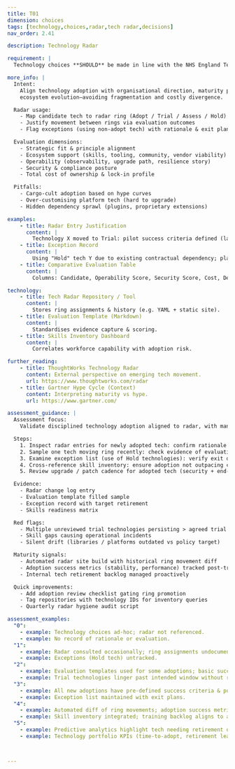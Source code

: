 ```yaml
---
title: T01
dimension: choices
tags: [technology,choices,radar,tech radar,decisions]
nav_order: 2.41

description: Technology Radar

requirement: |
  Technology choices **SHOULD** be made in line with the NHS England Technology Radar, corporate direction and wider industry trends using the associated processes to support decision making. (Note there are overlaps with the Engineering red lines; ensure a consistent response and do not repeat assessments)

more_info: |
  Intent:
    Align technology adoption with organisational direction, maturity posture and
    ecosystem evolution—avoiding fragmentation and costly divergence.

  Radar usage:
    - Map candidate tech to radar ring (Adopt / Trial / Assess / Hold)
    - Justify movement between rings via evaluation outcomes
    - Flag exceptions (using non-adopt tech) with rationale & exit plan

  Evaluation dimensions:
    - Strategic fit & principle alignment
    - Ecosystem support (skills, tooling, community, vendor viability)
    - Operability (observability, upgrade path, resilience story)
    - Security & compliance posture
    - Total cost of ownership & lock-in profile

  Pitfalls:
    - Cargo-cult adoption based on hype curves
    - Over-customising platform tech (hard to upgrade)
    - Hidden dependency sprawl (plugins, proprietary extensions)

examples: 
    - title: Radar Entry Justification
      content: |
        Technology X moved to Trial: pilot success criteria defined (latency < 50ms, admin overhead < 1 FTE).
    - title: Exception Record
      content: |
        Using "Hold" tech Y due to existing contractual dependency; plan to retire by Q3.
    - title: Comparative Evaluation Table
      content: |
        Columns: Candidate, Operability Score, Security Score, Cost, Decision.

technology:
    - title: Tech Radar Repository / Tool
      content: |
        Stores ring assignments & history (e.g. YAML + static site).
    - title: Evaluation Template (Markdown)
      content: |
        Standardises evidence capture & scoring.
    - title: Skills Inventory Dashboard
      content: |
        Correlates workforce capability with adoption risk.

further_reading:
    - title: ThoughtWorks Technology Radar
      content: External perspective on emerging tech movement.
      url: https://www.thoughtworks.com/radar
    - title: Gartner Hype Cycle (Context)
      content: Interpreting maturity vs hype.
      url: https://www.gartner.com/

assessment_guidance: |
  Assessment focus:
    Validate disciplined technology adoption aligned to radar, with managed exceptions and lifecycle review.

  Steps:
    1. Inspect radar entries for newly adopted tech: confirm rationale & success criteria defined pre-adoption.
    2. Sample one tech moving ring recently: check evidence of evaluation vs criteria (not opinion only).
    3. Examine exception list (use of Hold technologies): verify exit or mitigation plan.
    4. Cross-reference skill inventory: ensure adoption not outpacing capability (training / hiring plan present).
    5. Review upgrade / patch cadence for adopted tech (security + end-of-life awareness).

  Evidence:
    - Radar change log entry
    - Evaluation template filled sample
    - Exception record with target retirement
    - Skills readiness matrix

  Red flags:
    - Multiple unreviewed trial technologies persisting > agreed trial window
    - Skill gaps causing operational incidents
    - Silent drift (libraries / platforms outdated vs policy target)

  Maturity signals:
    - Automated radar site build with historical ring movement diff
    - Adoption success metrics (stability, performance) tracked post-trial
    - Internal tech retirement backlog managed proactively

  Quick improvements:
    - Add adoption review checklist gating ring promotion
    - Tag repositories with technology IDs for inventory queries
    - Quarterly radar hygiene audit script

assessment_examples:
  "0":
    - example: Technology choices ad-hoc; radar not referenced.
    - example: No record of rationale or evaluation.
  "1":
    - example: Radar consulted occasionally; ring assignments undocumented; success criteria absent.
    - example: Exceptions (Hold tech) untracked.
  "2":
    - example: Evaluation templates used for some adoptions; basic success metrics outlined.
    - example: Trial technologies linger past intended window without review.
  "3":
    - example: All new adoptions have pre-defined success criteria & post-trial evaluation; ring movements logged.
    - example: Exception list maintained with exit plans.
  "4":
    - example: Automated diff of ring movements; adoption success metrics feed dashboards guiding decisions.
    - example: Skill inventory integrated; training backlog aligns to adoption plan.
  "5":
    - example: Predictive analytics highlight tech needing retirement or upgrade; automated nudges for overdue trials.
    - example: Technology portfolio KPIs (time-to-adopt, retirement lead time) optimised & improving.



---
```

